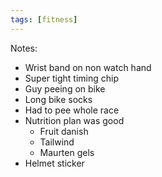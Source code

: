 ```yaml
---
tags: [fitness]
---
```


Notes:
- Wrist band on non watch hand
- Super tight timing chip
- Guy peeing on bike
- Long bike socks
- Had to pee whole race
- Nutrition plan was good
  - Fruit danish
  - Tailwind
  - Maurten gels
- Helmet sticker

